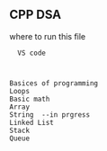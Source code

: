 
## CPP DSA 

where to run this file

```bash
  VS code 

```
#


```
Basices of programming
Loops
Basic math
Array
String  --in prgress
Linked List
Stack
Queue

```
